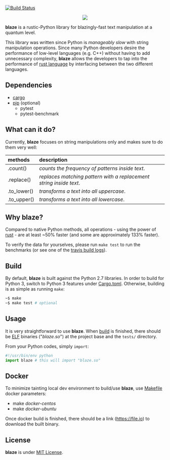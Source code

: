 [![Build Status](https://travis-ci.org/initbar/blaze.svg?branch=master)](https://travis-ci.org/initbar/blaze)
<p align="center">
  <img src="https://raw.githubusercontent.com/initbar/blaze/docs/logo.png">
</p>

**blaze** is a rustic-Python library for blazingly-fast text manipulation at a quantum level.

This library was written since Python is *manageably slow* with string manipulation operations. Since many Python developers desire the performance of low-level languages (e.g. C++) without having to add unnecessary complexity, **blaze** allows the developers to tap into the performance of [rust language](https://www.rust-lang.org) by interfacing between the two different languages.

## Dependencies

- [cargo](https://github.com/rust-lang/cargo)
- [pip](https://github.com/pypa/pip) (optional)
  - pytest
  - pytest-benchmark

## What can it do?

Currently, **blaze** focuses on string manipulations only and makes sure to do them very well:

| methods     | description |
| :---------- |:------------|
| .count()    | *counts the frequency of patterns inside text*. |
| .replace()  | *replaces matching pattern with a replacement string inside text*. |
| .to_lower() | *transforms a text into all uppercase*. |
| .to_upper() | *transforms a text into all lowercase*. |

## Why **blaze**?

Compared to native Python methods, all operations - using the power of [rust](https://www.rust-lang.org) - are at least ~50% faster (and some are approximately 133% faster).

To verify the data for yourselves, please run `make test` to run the benchmarks (or see one of the [travis build logs](https://github.com/initbar/blaze/commits/master)).

## Build

By default, **blaze** is built against the Python 2.7 libraries. In order to build for Python 3, switch to Python 3 features under [Cargo.toml](https://github.com/initbar/blaze/blob/master/src/Cargo.toml). Otherwise, building is as simple as running `make`:

```bash
~$ make
~$ make test # optional
```

## Usage

It is very straightforward to use **blaze**. When [build](#build) is finished, there should be [ELF](https://en.wikipedia.org/wiki/Executable_and_Linkable_Format) binaries ("*blaze.so*") at the project base and the `tests/` directory.

From your Python codes, simply `import`:

```python
#!/usr/bin/env python
import blaze # this will import "blaze.so"
```

## Docker

To minimize tainting local dev environment to build/use **blaze**, use [Makefile](https://github.com/initbar/blaze/blob/master/Makefile) docker parameters:

- make *docker-centos*
- make *docker-ubuntu*

Once docker build is finished, there should be a link (https://file.io) to download the built binary.

## License

**blaze** is under [MIT License](./LICENSE.md).
